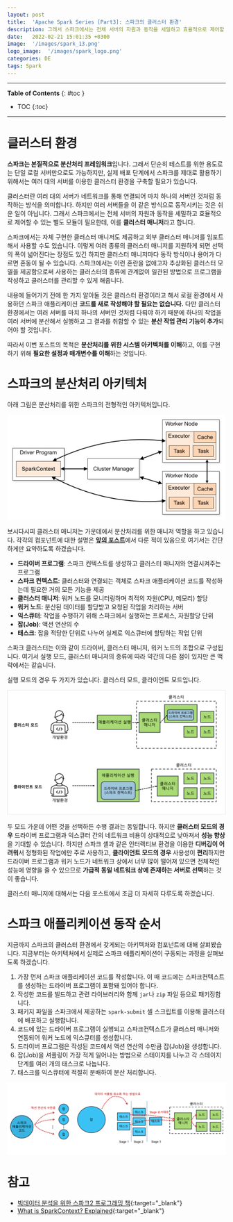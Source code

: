 ```yaml
---
layout: post
title:  'Apache Spark Series [Part3]: 스파크의 클러스터 환경'
description: 그래서 스파크에서는 전체 서버의 자원과 동작을 세밀하고 효율적으로 제어할 수 있는 별도 모듈이 필요한데, 이를 클러스터 매니저라고 합니다
date:   2022-02-21 15:01:35 +0300
image:  '/images/spark_13.png'
logo_image:  '/images/spark_logo.png'
categories: DE
tags: Spark
---
```

---
**Table of Contents**
{: #toc }
*  TOC
{:toc}

---
# 클러스터 환경
**스파크는 본질적으로 분산처리 프레임워크**입니다. 그래서 단순히 테스트를 위한 용도로는 단일 로컬 서버만으로도 가능하지만, 실제 배포 단계에서 스파크를 제대로 활용하기 위해서는 여러 대의 서버를 이용한 클러스터 환경을 구축할 필요가 있습니다.  

클러스터란 여러 대의 서버가 네트워크를 통해 연결되어 마치 하나의 서버인 것처럼 동작하는 방식을 의미합니다. 하지만 여러 서버들을 이 같은 방식으로 동작시키는 것은 쉬운 일이 아닙니다. 그래서 스파크에서는 전체 서버의 자원과 동작을 세밀하고 효율적으로 제어할 수 있는 별도 모듈이 필요한데, 이를 **클러스터 매니저**라고 합니다.  

스파크에서는 자체 구현한 클러스터 매니저도 제공하고 외부 클러스터 매니저를 임포트해서 사용할 수도 있습니다. 이렇게 여러 종류의 클러스터 매니저를 지원하게 되면 선택의 폭이 넓어진다는 장점도 있긴 하지만 클러스터 매니저마다 동작 방식이나 용어가 다르면 혼동이 될 수 있습니다. 스파크에서는 이런 혼란을 없애고자 추상화된 클러스터 모델을 제공함으로써 사용하는 클러스터의 종류에 관계없이 일관된 방법으로 프로그램을 작성하고 클러스터를 관리할 수 있게 해줍니다. 

내용에 들어가기 전에 한 가지 알아둘 것은 클러스터 환경이라고 해서 로컬 환경에서 사용하던 스파크 애플리케이션 **코드를 새로 작성해야 할 필요는 없습니다.** 다만 클러스터 환경에서는 여러 서버를 마치 하나의 서버인 것처럼 다뤄야 하기 때문에 하나의 작업을 여러 서버에 분산해서 실행하고 그 결과를 취합할 수 있는 **분산 작업 관리 기능이 추가**되어야 할 것입니다.  

따라서 이번 포스트의 목적은 **분산처리를 위한 시스템 아키텍처를 이해**하고, 이를 구현하기 위해 **필요한 설정과 매개변수를 이해**하는 것입니다.  

# 스파크의 분산처리 아키텍처  

아래 그림은 분산처리를 위한 스파크의 전형적인 아키텍처입니다.  

![](../images/../../images/spark_5.png)  

보시다시피 클러스터 매니저는 가운데에서 분산처리를 위한 매니저 역할을 하고 있습니다. 각각의 컴포넌트에 대한 설명은 [**앞의 포스트**](https://jaykim0510.github.io/spark-series1)에서 다룬 적이 있음으로 여기서는 간단하게만 요약하도록 하겠습니다.  

- **드라이버 프로그램**: 스파크 컨텍스트를 생성하고 클러스터 매니저와 연결시켜주는 프로그램
- **스파크 컨텍스트**: 클러스터와 연결되는 객체로 스파크 애플리케이션 코드를 작성하는데 필요한 거의 모든 기능을 제공
- **클러스터 매니저**: 워커 노드를 모니터링하며 최적의 자원(CPU, 메모리) 할당
- **워커 노드**: 분산된 데이터를 할당받고 요청된 작업을 처리하는 서버
- **익스큐터**: 작업을 수행하기 위해 스파크에서 실행하는 프로세스, 자원할당 단위
- **잡(Job)**: 액션 연산의 수
- **태스크**: 잡을 적당한 단위로 나누어 실제로 익스큐터에 할당하는 작업 단위

스파크 클러스터는 이와 같이 드라이버, 클러스터 매니저, 워커 노드의 조합으로 구성됩니다. 여기서 실행 모드, 클러스터 매니저의 종류에 따라 약간의 다른 점이 있지만 큰 맥락에서는 같습니다.  

실행 모드의 경우 두 가지가 있습니다. 클러스터 모드, 클라이언트 모드입니다.

![](../images/../../images/spark_13.png)  

두 모드 가운데 어떤 것을 선택하든 수행 결과는 동일합니다. 하지만 **클러스터 모드의 경우** 드라이버 프로그램과 익스큐터 간의 네트워크 비용이 상대적으로 낮아져서 **성능 향상**을 기대할 수 있습니다. 하지만 스파크 셸과 같은 인터랙티브 환경을 이용한 **디버깅이 어려워**서 정형화된 작업에만 주로 사용하고, **클라이언트 모드의 경우** 사용성이 **편리**하지만 드라이버 프로그램과 워커 노드가 네트워크 상에서 너무 많이 떨어져 있으면 전체적인 성능에 영향을 줄 수 있으므로 **가급적 동일 네트워크 상에 존재하는 서버로 선택**하는 것이 좋습니다.  

클러스터 매니저에 대해서는 다음 포스트에서 조금 더 자세히 다루도록 하겠습니다.  

# 스파크 애플리케이션 동작 순서
지금까지 스파크의 클러스터 환경에서 갖게되는 아키텍처와 컴포넌트에 대해 살펴봤습니다. 지금부터는 아키텍처에서 실제로 스파크 애플리케이션이 구동되는 과정을 살펴보도록 하겠습니다.

1. 가장 먼저 스파크 애플리케이션 코드를 작성합니다. 이 때 코드에는 스파크컨텍스트를 생성하는 드라이버 프로그램이 포함돼 있어야 합니다.  
2. 작성한 코드를 빌드하고 관련 라이브러리와 함께 `jar`나 `zip` 파일 등으로 패키징합니다.  
3. 패키지 파일을 스파크에서 제공하는 `spark-submit` 셸 스크립트를 이용해 클러스터에 배포하고 실행합니다.
4. 코드에 있는 드라이버 프로그램이 실행되고 스파크컨텍스트가 클러스터 매니저와 연동되어 워커 노드에 익스큐터를 생성합니다.
5. 드라이버 프로그램은 작성된 코드에서 액션 연산의 수만큼 잡(Job)을 생성합니다.
6. 잡(Job)을 셔플링이 가장 적게 일어나는 방법으로 스테이지를 나누고 각 스테이지 단계를 여러 개의 태스크로 나눕니다.
7. 태스크를 익스큐터에 적절히 분배하여 분산 처리합니다.

![](../images/../../images/spark_14.png)  

# 참고  
- [빅데이터 분석을 위한 스파크2 프로그래밍 책](http://www.kyobobook.co.kr/product/detailViewKor.laf?ejkGb=KOR&mallGb=KOR&barcode=9791158391034&orderClick=LEa&Kc=){:target="_blank"}
- [What is SparkContext? Explained](https://sparkbyexamples.com/spark/spark-sparkcontext/){:target="_blank"}